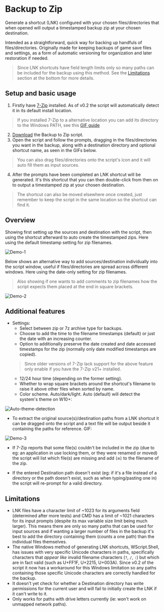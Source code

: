 # Backup to Zip
Generate a shortcut (LNK) configured with your chosen files/directories that when opened will output a timestamped backup zip at your chosen destination.

Intended as a straightforward, quick way for backing up handfuls of files/directories. Originally made for keeping backups of game save files and settings, as a form of automatic versioning for organization and later restoration if needed.
> Since LNK shortcuts have field length limits only so many paths can be included for the backup using this method. See the [Limitations](#limitations) section at the bottom for more details.

## Setup and basic usage

1. Firstly have [7-Zip](https://www.7-zip.org/index.html) installed. As of v0.2 the script will automatically detect it in its default install location.
> If you installed 7-Zip to a alternative location you can add its directory to the Windows PATH, see this [GIF guide](https://user-images.githubusercontent.com/34178938/179670355-82005d39-8277-42cf-a49f-05045e3b8699.gif)
2. [Download](https://github.com/chocmake/Backup-to-Zip/releases/latest/download/Backup.to.Zip.zip) the Backup to Zip script.
3. Open the script and follow the prompts, dragging in the files/directories you want in the backup, along with a destination directory and optional shortcut name, as seen in the GIFs below.
> You can also drag files/directories onto the script's icon and it will auto fill them as input sources.
4. After the prompts have been completed an LNK shortcut will be generated. It's this shortcut that you can then double-click from then on to output a timestamped zip at your chosen destination.

> The shortcut can also be moved elsewhere once created, just remember to keep the script in the same location so the shortcut can find it.

## Overview

Showing first setting up the sources and destination with the script, then using the shortcut afterward to auto create the timestamped zips. Here using the default timestamp setting for zip filenames.

![Demo-1](https://user-images.githubusercontent.com/34178938/179670325-24cfa20f-a239-4b8a-b343-c62c27da9365.gif)

Below shows an alternative way to add sources/destination individually into the script window, useful if files/directories are spread across different windows. Here using the date-only setting for zip filenames.

> Also showing if one wants to add comments to zip filenames how the script expects them placed at the end in square brackets.

![Demo-2](https://user-images.githubusercontent.com/34178938/179670339-4cb5fda0-bfac-4c8b-a6c1-7222cd86d984.gif)

## Additional features

- Settings:
  - Select between zip or 7z archive type for backups.
  - Choose to add the time to the filename timestamps (default) or just the date with an increasing counter.
  - Option to additionally preserve the date created and date accessed timestamps for the zip (normally only date modified timestamps are copied).
  > Since older versions of 7-Zip lack support for the above feature only enable if you have the 7-Zip v21+ installed.
  - 12/24 hour time (depending on the former setting).
  - Whether to wrap square brackets around the shortcut's filename to raise it above other files when sorted by name.
  - Color scheme. Auto/dark/light. Auto (default) will detect the system's theme on W10+:

![Auto-theme-detection](https://user-images.githubusercontent.com/34178938/179670392-4f23af1f-eaed-4c13-bbf3-7bc45f90020f.png)

- To extract the original source(s)/destination paths from a LNK shortcut it can be dragged onto the script and a text file will be output beside it containing the paths for reference. GIF:

![Demo-3](https://user-images.githubusercontent.com/34178938/179670347-6faec160-1bdd-4bcd-b970-afeb6f719e22.gif)

- If 7-Zip reports that some file(s) couldn't be included in the zip (due to eg: an application in use locking them, or they were renamed or moved) the script will list which file(s) are missing and add `[m]` to the filename of the zip.

- If the entered Destination path doesn't exist (eg: if it's a file instead of a directory or the path doesn't exist, such as when typing/pasting one in) the script will re-prompt for a valid directory.

## Limitations

- LNK files have a character limit of ~1023 for its arguments field (determined after more tests) and CMD has a limit of ~1021 characters for its input prompts (despite its max variable size limit being much larger). This means there are only so many paths that can be used for input sources and if wanting a larger number of files in the backup it's best to add the directory containing them (counts a one path) than the individual files themselves.
- The native Windows method of generating LNK shortcuts, WScript.Shell, has issues with very specific Unicode characters in paths, specifically characters that *appear like* invalid filename characters (`?`, `/`, `:`) but which are in fact valid (such as U+FF1F, U+2215, U+003A). Since v0.2 of the script it now has a workaround for this Windows limitation so any paths containing those specific Unicode characters are correctly handled for the backup.
- It doesn't yet check for whether a Destination directory has write permissions for the current user and will fail to initially create the LNK if it can't write to it.
- Only works for paths with drive letters currently (ie: won't work on unmapped network paths).
